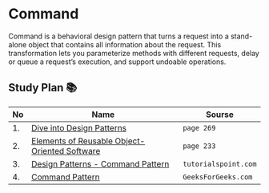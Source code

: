 # Command 
Command is a behavioral design pattern that turns a request
into a stand-alone object that contains all information about
the request. This transformation lets you parameterize
methods with different requests, delay or queue a request’s
execution, and support undoable operations.

## Study Plan 📚
|No|Name|Sourse|
|---|---|---|
|1.|[Dive into Design Patterns](https://github.com/abbos0123/Computer-Science-Books/blob/main/Design-Patterns/Dive%20into%20Design%20Patterns.pdf)|```page 269```|
|2.|[Elements of Reusable Object-Oriented Software](https://github.com/abbos0123/Computer-Science-Books/blob/main/Design-Patterns/Elements%20of%20Resusable%20Object-Oriented%20Software.pdf)|```page 233```|
|3.|[Design Patterns - Command Pattern](https://github.com/abbos0123/Design-Patterns/blob/main/Practice/Behavioral-Design-Patterns/Command/Design%20Patterns%20-%20Command%20Pattern.pdf)|```tutorialspoint.com```|
|4.|[Command Pattern](https://github.com/abbos0123/Design-Patterns/blob/main/Practice/Behavioral-Design-Patterns/Command/Command%20Pattern%20-%20GeeksforGeeks.pdf)|```GeeksForGeeks.com```|
